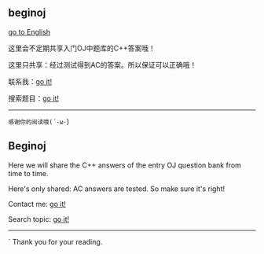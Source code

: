 ## beginoj

[go to English](https://github.com/2980077544/beginoj/blob/master/README.md#en)

这里会不定期共享入门OJ中题库的C++答案哦！

这里只共享：经过测试得到AC的答案。所以保证可以正确哦！

联系我：[go it!]()

搜索题目：[go it!](https://github.com/2980077544/beginoj/find/master)

* * *

`感谢你的阅读哦(´-ω-`)

## Beginoj[](#en)

Here we will share the C++ answers of the entry OJ question bank from time to time.

Here's only shared: AC answers are tested. So make sure it's right!

Contact me: [go it!]()

Search topic: [go it!](https://github.com/2980077544/beginoj/find/master)

* * *

` Thank you for your reading.
